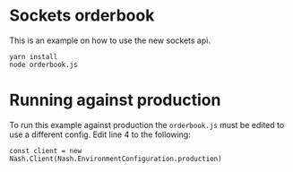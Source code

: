 # Sockets orderbook

This is an example on how to use the new sockets api.

```
yarn install
node orderbook.js
```

# Running against production

To run this example against production the `orderbook.js` must be edited to use a different config. Edit line 4 to the following:

```
const client = new Nash.Client(Nash.EnvironmentConfiguration.production)
```
